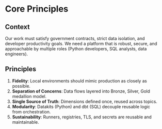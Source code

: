 # Core Principles

## Context
Our work must satisfy government contracts, strict data isolation, and developer productivity goals. We need a platform that is robust, secure, and approachable by multiple roles (Python developers, SQL analysts, data engineers).

## Principles
1. **Fidelity**: Local environments should mimic production as closely as possible.
2. **Separation of Concerns**: Data flows layered into Bronze, Silver, Gold medallion model.
3. **Single Source of Truth**: Dimensions defined once, reused across topics.
4. **Modularity**: Datakits (Python) and dbt (SQL) decouple reusable logic from orchestration.
5. **Sustainability**: Runners, registries, TLS, and secrets are reusable and maintainable.
